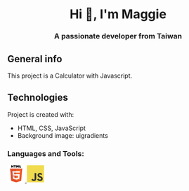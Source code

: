 <h1 align="center">Hi 👋, I'm Maggie</h1>
<h3 align="center">A passionate developer from Taiwan</h3>

## General info

This project is a Calculator with Javascript.

<!--
<img src="https://maggiepractice.s3.amazonaws.com/calculator.jpg" width="600" /> -->

## Technologies

Project is created with:

- HTML, CSS, JavaScript
- Background image: uigradients

<h3 align="left">Languages and Tools:</h3>
<p align="left"> <a href="https://www.w3.org/html/" target="_blank"> <img src="https://raw.githubusercontent.com/devicons/devicon/master/icons/html5/html5-original-wordmark.svg" alt="html5" width="40" height="40"/> </a> <a href="https://developer.mozilla.org/en-US/docs/Web/JavaScript" target="_blank"> <img src="https://raw.githubusercontent.com/devicons/devicon/master/icons/javascript/javascript-original.svg" alt="javascript" width="40" height="40"/> </a> </p>
